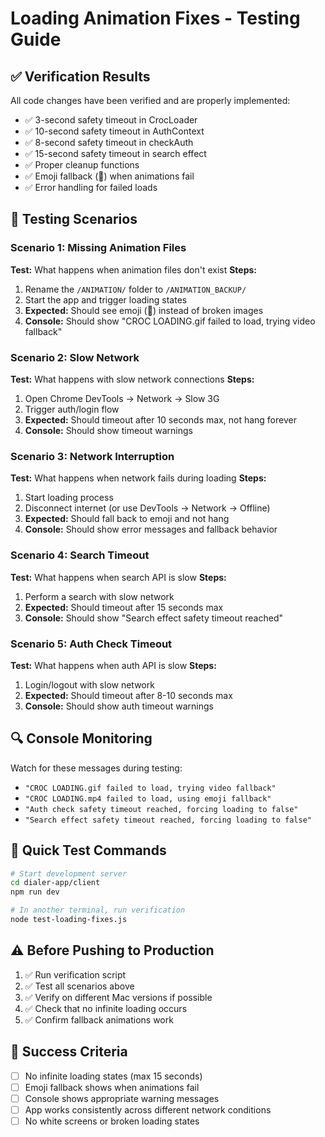 # Loading Animation Fixes - Testing Guide

## ✅ Verification Results
All code changes have been verified and are properly implemented:
- ✅ 3-second safety timeout in CrocLoader
- ✅ 10-second safety timeout in AuthContext  
- ✅ 8-second safety timeout in checkAuth
- ✅ 15-second safety timeout in search effect
- ✅ Proper cleanup functions
- ✅ Emoji fallback (🐊) when animations fail
- ✅ Error handling for failed loads

## 🧪 Testing Scenarios

### Scenario 1: Missing Animation Files
**Test:** What happens when animation files don't exist
**Steps:**
1. Rename the `/ANIMATION/` folder to `/ANIMATION_BACKUP/`
2. Start the app and trigger loading states
3. **Expected:** Should see emoji (🐊) instead of broken images
4. **Console:** Should show "CROC LOADING.gif failed to load, trying video fallback"

### Scenario 2: Slow Network
**Test:** What happens with slow network connections
**Steps:**
1. Open Chrome DevTools → Network → Slow 3G
2. Trigger auth/login flow
3. **Expected:** Should timeout after 10 seconds max, not hang forever
4. **Console:** Should show timeout warnings

### Scenario 3: Network Interruption
**Test:** What happens when network fails during loading
**Steps:**
1. Start loading process
2. Disconnect internet (or use DevTools → Network → Offline)
3. **Expected:** Should fall back to emoji and not hang
4. **Console:** Should show error messages and fallback behavior

### Scenario 4: Search Timeout
**Test:** What happens when search API is slow
**Steps:**
1. Perform a search with slow network
2. **Expected:** Should timeout after 15 seconds max
3. **Console:** Should show "Search effect safety timeout reached"

### Scenario 5: Auth Check Timeout
**Test:** What happens when auth API is slow
**Steps:**
1. Login/logout with slow network
2. **Expected:** Should timeout after 8-10 seconds max
3. **Console:** Should show auth timeout warnings

## 🔍 Console Monitoring
Watch for these messages during testing:
- `"CROC LOADING.gif failed to load, trying video fallback"`
- `"CROC LOADING.mp4 failed to load, using emoji fallback"`
- `"Auth check safety timeout reached, forcing loading to false"`
- `"Search effect safety timeout reached, forcing loading to false"`

## 🚀 Quick Test Commands

```bash
# Start development server
cd dialer-app/client
npm run dev

# In another terminal, run verification
node test-loading-fixes.js
```

## ⚠️ Before Pushing to Production
1. ✅ Run verification script
2. ✅ Test all scenarios above
3. ✅ Verify on different Mac versions if possible
4. ✅ Check that no infinite loading occurs
5. ✅ Confirm fallback animations work

## 🎯 Success Criteria
- [ ] No infinite loading states (max 15 seconds)
- [ ] Emoji fallback shows when animations fail
- [ ] Console shows appropriate warning messages
- [ ] App works consistently across different network conditions
- [ ] No white screens or broken loading states 